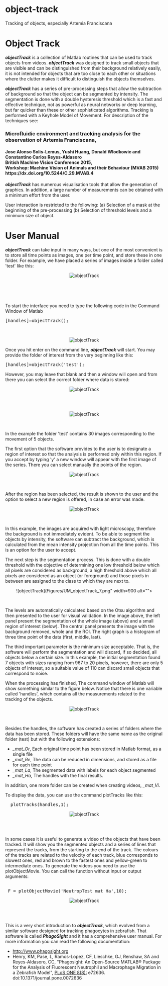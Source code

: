 # object-track
Tracking of objects, especially Artemia Franciscana

<h1>Object Track</h1>
  
 <p><b><i>objectTrack</i></b> is a collection of Matlab routines that can be used to track objects from videos. <b><i>objectTrack</i></b> was designed to track small objects that are visible and can be distinguished from their background relatively easily, it is not intended for objects that are too close to each other or situations where the clutter makes it difficult to distinguish the objects themselves.</p> 
 
 <p><b><i>objectTrack</i></b> has a series of pre-processing steps that allow the subtraction of background so that the object can be segmented by intensity. The segmentation is done with a double hysteresis threshold which is a fast and effective technique, not as powerful as neural networks or deep learning, but far quicker than these or other sophisticated algorithms. Tracking is performed with a Keyhole Model of Movement. For description of the techniques see:</p> 



 <h3>Microfluidic environment and tracking analysis for the observation of Artemia Franciscana,</h3> 
<h4>Jose Alonso Solis-Lemus, Yushi Huang, Donald Wlodkowic and Constantino Carlos Reyes-Aldasoro <br>
British Machine Vision Conference 2015, <br>
Workshop: Machine Vision of Animals and their Behaviour (MVAB 2015) <br>
https://dx.doi.org/10.5244/C.29.MVAB.4 <br>
</h4>



 <p><b><i>objectTrack</i></b> has numerous visualisation tools that allow the generation of graphics. In addition, a large number of measurements can be obtained with a minimum effort from the user.</p> 
  
 <p>User interaction is restricted to the following:     (a) Selection of a mask at the beginning of the pre-processing     (b) Selection of threshold levels and a minimum size of object.</p> 
 
  
  <h1>User Manual</h1>
  
 
 <p> <b><i>objectTrack</i></b> can take input in many ways, but one of the most convenient is to store all time points as images, one per time point, and store these in one folder. For example, we have placed a series of images inside a folder called 'test' like this:</p> 
 
<center>
 
 ![objectTrack](Figures/UM_objectTrack_1.png)
 
<br>
</center>
<br>
<br>  
 
 <p>To start the interface you need to type the following code in the Command Window of Matlab </p> 
 

  <pre class="codeinput">[handles]=objectTrack();
</pre>
<br>  
<center>
 
 ![objectTrack](Figures/UM_objectTrack_2.png) 
<br>
</center>
 
 <p>Once you hit enter on the command line, <b><i>objectTrack</i></b> will start. You may provide the folder of interest from the very beginning like this:</p> 
 
  <pre class="codeinput">[handles]=objectTrack('test');
</pre>


 
 <p>However, you may leave that blank and then a window will open and from there you can select the correct folder where data is stored: </p> 
 
<center>
 
 ![objectTrack](Figures/UM_objectTrack_3.png) 

 </center><br>
 <br>
<center>
 
 ![objectTrack](Figures/UM_objectTrack_4.png) 

 </center><br>
 
 <p>In the example the folder 'test' contains 30 images corresponding to the movement of 5 objects. 

 
 <p>The first option that the software provides to the user is to designate a region of interest so that the analysis is performed only within this region. If you accept by typing 'y' a new window will appear with the first image of the series. There you can select manually the points of the region.</p> 
 
<center>
 
 ![objectTrack](Figures/UM_objectTrack_5.png) 

 </center><br>
 
 
 <p>After the region has been selected, the result is shown to the user and the option to select a new region is offered, in case an error was made.</p> 
 
<center>
 
 ![objectTrack](Figures/UM_objectTrack_6.png) 

 </center><br>
 
 <p>In this example, the images are acquired with light microscopy, therefore the background is not immediately evident. To be able to segment the objects by intensity, the software can subtract the background, which is calculated from the mean intensity projection from all the time points. This is an option for the user to accept. </p> 
 
 
 <p>The next step is the segmentation process. This is done with a double threshold with the objective of determining one low threshold below which all pixels are considered as background, a high threshold above which all pixels are considered as an object (or foreground) and those pixels in between are assigned to the class to which they are next to.</p> 
 
<center>
 
 ![objectTrack](Figures/UM_objectTrack_7.png" width=900  alt="">
 </center><br>
 
 <p>The levels are automatically calculated based on the Otsu algorithm and then presented to the user for visual validation. In the image above, the left panel present the segmentation of the whole image (above) and a small region of interest (below). The central panel presents the image with the background removed, whole and the ROI. The right graph is a histogram of three time point of the data (first, middle, last).</p> 
 
 
 <p>The third important parameter is the minimum size acceptable. That is, the software will perform the segmentation and will discard, if so decided, all objects below a certain size. In this example, the initial segmentation found 7 objects with sizes ranging from 967 to 20 pixels, however, there are only 5 objects of interest, so a suitable value of 110 can discard small objects that correspond to noise.
</p> 
 
 
 <p>
When the processing has finished, The command window of Matlab will show something similar to the figure below. Notice that there is one variable called 'handles', which contains all the measurements related to the tracking of the objects.</p> 
 
<center>
 
 ![objectTrack](Figures/UM_objectTrack_8.png) 

 </center><br>
 
  
 <p>Besides the handles, the software has created a series of folders where the data has been stored. These folders will have the same name as the original folder (test) but with the following extensions: 
<ul>
 <li><i>_mat_Or</i>, Each  original time point has been stored in Matlab format, as a single file
<li><i>_mat_Re</i>, The data can be reduced in dimensions, and stored as a file for each time point
<li><i>_mat_La</i>, The segmented data with labels for each object segmented
<li><i>_mat_Ha</i>, The handles with the final results.
</ul>
 
 <p>In addition, one more folder can be created when creating videos, <i>_mat_Vi</i>. 
 <p>

 
 <p> To display the data, you can use the command plotTracks like this:</p> 
 
  <pre class="codeinput">
  plotTracks(handles,1);
</pre>

<center>
 
 ![objectTrack](Figures/UM_objectTrack_9.png) 

 </center><br>

<br>  
 
 <p> In some cases it is useful to generate a video of the objects that have been tracked. It will show you the segmented objects and a series of lines that represent the tracks, from the starting to the end of the track. The colours of the tracks are related to the velocity of each track, blue corresponds to slowest ones, red and brown to the fastest ones and yellow-green to intermediate ones. To generate the videos you need to use the plotObjectMovie. You can call the function without input or output arguments: </p> 
 


  <pre class="codeinput">

 F = plotObjectMovie('NeutropTest_mat_Ha',10);
</pre>

<center>
 
 ![objectTrack](Figures/objectsTracked.gif) 

 </center><br>
<br>

 

 

 
 <p>This is a very short introduction to <b><i>objectTrack</i></b>, which evolved from a similar software designed for tracking phagocytes in zebrafish. That software is called <b><i>PhagoSight</b></i> and it has a comprehensive user manual. For more information you can read the following documentation: </p> 
 

<ul>
 <li><a href="http://www.phagosight.org">http://www.phagosight.org</a>
 <li>
 Henry, KM, Pase, L, Ramos-Lopez, CF, Lieschke, GJ, Renshaw, SA and Reyes-Aldasoro, CC, "Phagosight: An Open-Source MATLAB® Package for the Analysis of Fluorescent Neutrophil and Macrophage Migration in a Zebrafish Model",
<a href="http://journals.plos.org/plosone/article?id=10.1371/journal.pone.0072636">
  PLoS ONE 8(8):</a> e72636. doi:10.1371/journal.pone.0072636 
</ul>


